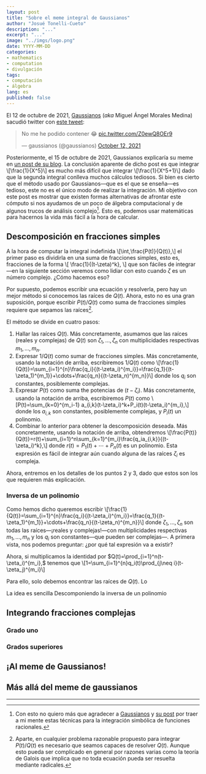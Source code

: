 ```yaml
---
layout: post
title: "Sobre el meme integral de Gaussianos"
author: "Josué Tonelli-Cueto"
description: "..."
excerpt: "..."
image: "../imgs/logo.png"
date: YYYY-MM-DD
categories:
- mathematics
- computation
- divulgación
tags:
- computación
- álgebra
lang: es
published: false
---
```


El 12 de octubre de 2021, [Gaussianos](https://www.gaussianos.com/) (*aka* Miguel Ángel Morales Medina) sacudió twitter con [este tweet](https://twitter.com/gaussianos/status/1447990247627841536?s=20&t=yApl55rTuQMTP_dZo7bBpg):

<blockquote class="twitter-tweet"><p lang="es" dir="ltr">No me he podido contener 😂 <a href="https://t.co/Z0ewQ8OEr9">pic.twitter.com/Z0ewQ8OEr9</a></p>&mdash; gaussianos (@gaussianos) <a href="https://twitter.com/gaussianos/status/1447990247627841536?ref_src=twsrc%5Etfw">October 12, 2021</a></blockquote> <script async src="https://platform.twitter.com/widgets.js" charset="utf-8"></script>

Posteriormente, el 15 de octubre de 2021, Gaussianos explicaría su meme en [un post de su blog](https://www.gaussianos.com/la-integral-de-el-juego-del-calamar/). La conclusión aparente de dicho post es que integrar
\\[\frac{1}{X^5}\\]
es mucho más difícil que integrar
\\[\frac{1}{X^5+1}\\]
dado que la segunda integral conlleva muchos cálculos tediosos. Si bien es cierto que el método usado por Gaussianos—que es el que se enseña—es tedioso, este no es el único modo de realizar la integración. Mi objetivo con este post es mostrar que existen formas alternativas de afrontar este cómputo si nos ayudamos de un poco de álgebra computacional y de algunos trucos de análisis complejo[^ngaussianos]. Esto es, podemos usar matemáticas para hacernos la vida más fácil a la hora de calcular.

[^ngaussianos]: Con esto no quiero más que agradecer a [Gaussianos](https://www.gaussianos.com/) y [su post](https://www.gaussianos.com/la-integral-de-el-juego-del-calamar/) por traer a mi mente estas técnicas para la integración simbólica de funciones racionales.

## Descomposición en fracciones simples

A la hora de computar la integral indefinida
\\[\int\,\frac{P(t)}{Q(t)},\\]
el primer paso es dividirla en una suma de fracciones simples, esto es, fracciones de la forma
\\[
\frac{1}{(t-\zeta)^k},
\\]
que son fáciles de integrar—en la siguiente sección veremos como lidiar con esto cuando $\zeta$ es un número complejo. ¿Cómo hacemos eso?

Por supuesto, podemos escribir una ecuación y resolverla, pero hay un mejor método si conocemos las raíces de $Q(t)$. Ahora, esto no es una gran suposición, porque escribir $P(t)/Q(t)$ como suma de fracciones simples requiere que sepamos las raíces[^notaraices].

[^notaraices]: Aparte, en cualquier problema razonable propuesto para integrar $P(t)/Q(t)$ es necesario que seamos capaces de resolver $Q(t)$. Aunque esto pueda ser complicado en general por razones varias como la teoría de Galois que implica que no toda ecuación pueda ser resuelta mediante radicales.

El método se divide en cuatro pasos:
1. Hallar las raíces $Q(t)$. Más concretamente, asumamos que las raíces (reales y complejas) de $Q(t)$ son $\zeta_1,\ldots,\zeta_n$ con multiplicidades respectivas $m_1,\ldots,m_n.$
1. Expresar $1/Q(t)$ como sumar de fracciones simples. Más concretamente, usando la notación de arriba, escribiremos $1/Q(t)$ como
   \\[\frac{1}{Q(t)}=\sum_{i=1}^{n}\frac{q_i}{(t-\zeta_i)^{m_i}}=\frac{q_1}{(t-\zeta_1)^{m_1}}+\cdots+\frac{q_n}{(t-\zeta_n)^{m_n}}\\]
   donde los $q_i$ son constantes, posiblemente complejas.
1. Expresar $P(t)$ como suma the potencias de $(t-\zeta_i)$. Más concretamente, usando la notación de arriba, escribiremos $P(t)$ como
   \\[P(t)=\sum_{k=0}^{m_i-1} a_{i,k}(t-\zeta_i)^k+P_i(t)(t-\zeta_i)^{m_i},\\]
   donde los $a_{i,k}$ son constantes, posiblemente complejas, y $P_i(t)$ un polinomio.
1. Combinar lo anterior para obtener la descomposición deseada. Más concretamente, usando la notación de arriba, obtendremos
   \\[\frac{P(t)}{Q(t)}=r(t)+\sum_{i=1}^n\sum_{k=1}^{m_i}\frac{q_ia_{i,k}}{(t-\zeta_i)^k},\\]
   donde $r(t)=P_1(t)+\cdots+P_n(t)$ es un polinomio. Esta expresión es fácil de integrar aún cuando alguna de las raíces $\zeta_i$ es compleja.

Ahora, entremos en los detalles de los puntos 2 y 3, dado que estos son los que requieren más explicación.

### Inversa de un polinomio

Como hemos dicho queremos escribir
\\[\frac{1}{Q(t)}=\sum_{i=1}^{n}\frac{q_i}{(t-\zeta_i)^{m_i}}=\frac{q_1}{(t-\zeta_1)^{m_1}}+\cdots+\frac{q_n}{(t-\zeta_n)^{m_n}}\\]
donde $\zeta_1,\ldots,\zeta_n$ son todas las raíces—¡reales y complejas!—con multiplicidades respectivas $m_1,\ldots,m_n$ y los $q_i$ son constantes—que pueden ser complejas—. A primera vista, nos podemos preguntar: ¿por qué tal expresión va a existir?

Ahora, si multiplicamos la identidad por $Q(t)=\prod_{i=1}^n(t-\zeta_i)^{m_i},$ tenemos que
\\[1=\sum_{i=1}^{n}q_i(t)\prod_{j\neq i}(t-\zeta_j)^{m_i}\\]

Para ello, solo debemos encontrar las raíces de $Q(t)$.
Lo

La idea es sencilla
Descomponiendo la inversa de un polinomio

###

## Integrando fracciones complejas

### Grado uno

### Grados superiores

## <a name="meme"></a> ¡Al meme de Gaussianos!

## Más allá del meme de gaussianos


***
